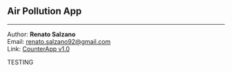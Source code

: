 ## Air Pollution App 

---

Author: **Renato Salzano**  
Email: [renato.salzano92@gmail.com](mailto:renato.salzano92@gmail.com)  
Link: [CounterApp v1.0](https://renatosalzano.github.io/airpollutionapp/HTML/index.html)

TESTING




